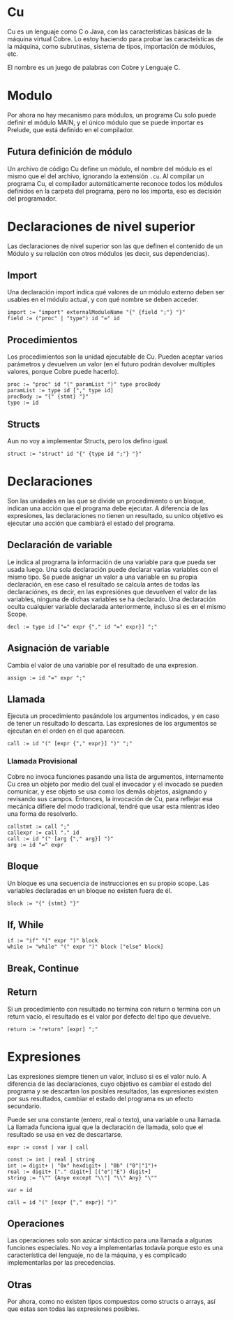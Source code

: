 # Cu

Cu es un lenguaje como C o Java, con las características básicas de la máquina virtual Cobre. Lo estoy haciendo para probar las caracteísticas de la máquina, como subrutinas, sistema de tipos, importación de módulos, etc.

El nombre es un juego de palabras con Cobre y Lenguaje C.

# Modulo

Por ahora no hay mecanismo para módulos, un programa Cu solo puede definir el módulo MAIN, y el único módulo que se puede importar es Prelude, que está definido en el compilador.

## Futura definición de módulo

Un archivo de código Cu define un módulo, el nombre del módulo es el mismo que el del archivo, ignorando la extensión `.cu`. Al compilar un programa Cu, el compilador automáticamente reconoce todos los módulos definidos en la carpeta del programa, pero no los importa, eso es decisión del programador.

# Declaraciones de nivel superior

Las declaraciones de nivel superior son las que definen el contenido de un Módulo y su relación con otros módulos (es decir, sus dependencias).

## Import

Una declaración import indica qué valores de un módulo externo deben ser usables en el módulo actual, y con qué nombre se deben acceder.

~~~
import := "import" externalModuleName "{" {field ";"} "}"
field := ("proc" | "type") id "=" id
~~~

## Procedimientos

Los procedimientos son la unidad ejecutable de Cu. Pueden aceptar varios parámetros y devuelven un valor (en el futuro podrán devolver multiples valores, porque Cobre puede hacerlo).

```
proc := "proc" id "(" paramList ")" type procBody
paramList := type id ["," type id]
procBody := "{" {stmt} "}"
type := id
```

## Structs

Aun no voy a implementar Structs, pero los defino igual.

```
struct := "struct" id "{" {type id ";"} "}"
```

# Declaraciones

Son las unidades en las que se divide un procedimiento o un bloque, indican una acción que el programa debe ejecutar. A diferencia de las expresiones, las declaraciones no tienen un resultado, su unico objetivo es ejecutar una acción que cambiará el estado del programa.

## Declaración de variable

Le indica al programa la información de una variable para que pueda ser usada luego. Una sola declaración puede declarar varias variables con el mismo tipo. Se puede asignar un valor a una variable en su propia declaración, en ese caso el resultado se calcula antes de todas las declaraciónes, es decir, en las expresiónes que devuelven el valor de las variables, ninguna de dichas variables se ha declarado. Una declaración oculta cualquier variable declarada anteriormente, incluso si es en el mismo Scope.

`decl := type id ["=" expr {"," id "=" expr}] ";"`

## Asignación de variable

Cambia el valor de una variable por el resultado de una expresion.

`assign := id "=" expr ";"`

## Llamada

Ejecuta un procedimiento pasándole los argumentos indicados, y en caso de tener un resultado lo descarta. Las expresiones de los argumentos se ejecutan en el orden en el que aparecen.

`call := id "(" [expr {"," expr}] ")" ";"`

### Llamada Provisional

Cobre no invoca funciones pasando una lista de argumentos, internamente Cu crea un objeto por medio del cual el invocador y el invocado se pueden comunicar, y ese objeto se usa como los demás objetos, asignando y revisando sus campos. Entonces, la invocación de Cu, para reflejar esa mecánica difiere del modo tradicional, tendré que usar esta mientras ideo una forma de resolverlo.

```
callstmt := call ";"
callexpr := call "." id
call := id "(" [arg {"," arg}] ")"
arg := id "=" expr
```

## Bloque

Un bloque es una secuencia de instrucciones en su propio scope. Las variables declaradas en un bloque no existen fuera de él.

`block := "{" {stmt} "}"`

## If, While

```
if := "if" "(" expr ")" block
while := "while" "(" expr ")" block ["else" block]
```

## Break, Continue

## Return

Si un procedimiento con resultado no termina con return o termina con un return vacío, el resultado es el valor por defecto del tipo que devuelve.

`return := "return" [expr] ";"`

# Expresiones

Las expresiones siempre tienen un valor, incluso si es el valor nulo. A diferencia de las declaraciones, cuyo objetivo es cambiar el estado del programa y se descartan los posibles resultados, las expresiones existen por sus resultados, cambiar el estado del programa es un efecto secundario.

Puede ser una constante (entero, real o texto), una variable o una llamada. La llamada funciona igual que la declaración de llamada, solo que el resultado se usa en vez de descartarse.

```
expr := const | var | call

const := int | real | string
int := digit+ | "0x" hexdigit+ | "0b" ("0"|"1")+
real := digit+ ["." digit+] [("e"|"E") digit+]
string := "\"" {Anye except "\\"| "\\" Any} "\""

var = id

call = id "(" [expr {"," expr}] ")"
```

## Operaciones

Las operaciones solo son azúcar sintáctico para una llamada a algunas funciones especiales. No voy a implementarlas todavía porque esto es una característica del lenguaje, no de la máquina, y es complicado implementarlas por las precedencias.

## Otras

Por ahora, como no existen tipos compuestos como structs o arrays, así que estas son todas las expresiones posibles.